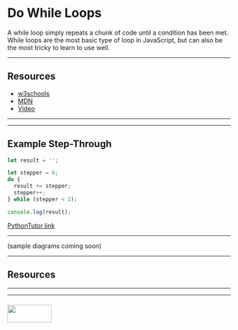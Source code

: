 # Do While Loops

A while loop simply repeats a chunk of code until a condition has been met.  While loops are the most basic type of loop in JavaScript, but can also be the most tricky to learn to use well.  

___

## Resources

* [w3schools](https://www.w3schools.com/jsref/jsref_while.asp)
* [MDN](https://developer.mozilla.org/en-US/docs/Web/JavaScript/Reference/Statements/while)
* [Video](https://www.youtube.com/watch?v=PpbFyLTtpWI)

___

___

## Example Step-Through

```js
let result = '';

let stepper = 0;
do {
  result += stepper;
  stepper++;
} while (stepper < 2);

console.log(result);
```
[PythonTutor link](https://goo.gl/NA4wzp)


___

(sample diagrams coming soon)


___

## Resources





___
___
### <a href="http://elewa.education/blog" target="_blank"><img src="https://user-images.githubusercontent.com/18554853/34921062-506450ae-f97d-11e7-875f-6feeb26ad72d.png" width="100" height="40"/></a>